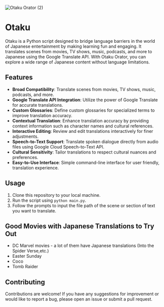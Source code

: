 ![Otaku Orator (2)](https://github.com/TechieTeee/Otaku/assets/100870737/921c4825-5968-402e-9387-484fa87c6d34)
# Otaku
Otaku is a Python script designed to bridge language barriers in the world of Japanese entertainment by making learning fun and engaging. It translates scenes from movies, TV shows, music, podcasts, and more to Japanese using the Google Translate API. With Otaku Orator, you can explore a wide range of Japanese content without language limitations.

## Features
- **Broad Compatibility**: Translate scenes from movies, TV shows, music, podcasts, and more.
- **Google Translate API Integration**: Utilize the power of Google Translate for accurate translations.
- **Custom Glossaries**: Define custom glossaries for specialized terms to improve translation accuracy.
- **Contextual Translation**: Enhance translation accuracy by providing context information such as character names and cultural references.
- **Interactive Editing**: Review and edit translations interactively for finer adjustments.
- **Speech-to-Text Support**: Translate spoken dialogue directly from audio files using Google Cloud Speech-to-Text API.
- **Cultural Sensitivity**: Tailor translations to respect cultural nuances and preferences.
- **Easy-to-Use Interface**: Simple command-line interface for user friendly, translation experience.

## Usage
1. Clone this repository to your local machine.
2. Run the script using `python main.py`.
3. Follow the prompts to input the file path of the scene or section of text you want to translate.

## Good Movies with Japanese Translations to Try Out
- DC Marvel movies - a lot of them have Japanese translations (Into the Spider Verse,etc.)
- Easter Sunday
- Coco
- Tomb Raider

## Contributing
Contributions are welcome! If you have any suggestions for improvement or would like to report a bug, please open an issue or submit a pull request.
